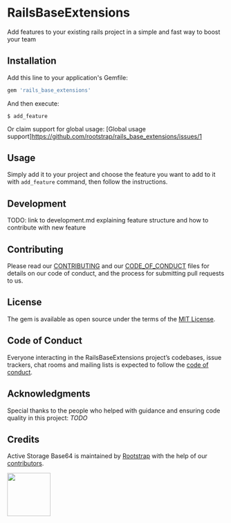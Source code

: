 # RailsBaseExtensions

Add features to your existing rails project in a simple and fast way to boost your team


## Installation

Add this line to your application's Gemfile:

```ruby
gem 'rails_base_extensions'
```

And then execute:

    $ add_feature

Or claim support for global usage: [Global usage support]https://github.com/rootstrap/rails_base_extensions/issues/1

## Usage

Simply add it to your project and choose the feature you want to add to it with `add_feature` command, then follow the instructions.

## Development

TODO: link to development.md explaining feature structure and how to contribute with new feature

## Contributing

Please read our [CONTRIBUTING](https://github.com/rootstrap/active-storage-base64/blob/master/CONTRIBUTING.md) and our [CODE_OF_CONDUCT](https://github.com/rootstrap/rails_base_extensions/blob/master/CODE_OF_CONDUCT.md) files for details on our code of conduct, and the process for submitting pull requests to us.

## License

The gem is available as open source under the terms of the [MIT License](https://opensource.org/licenses/MIT).

## Code of Conduct

Everyone interacting in the RailsBaseExtensions project’s codebases, issue trackers, chat rooms and mailing lists is expected to follow the [code of conduct](https://github.com/rootstrap/rails_base_extensions/blob/master/CODE_OF_CONDUCT.md).

## Acknowledgments

Special thanks to the people who helped with guidance and ensuring code quality in this project:
*TODO*

## Credits

Active Storage Base64 is maintained by [Rootstrap](http://www.rootstrap.com) with the help of our
[contributors](https://github.com/rootstrap/rails_base_extensions/contributors).

[<img src="https://s3-us-west-1.amazonaws.com/rootstrap.com/img/rs.png" width="100"/>](http://www.rootstrap.com)
